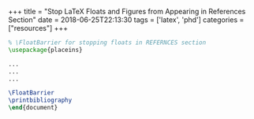 +++
title = "Stop LaTeX Floats and Figures from Appearing in References Section"
date = 2018-06-25T22:13:30
tags = ['latex', 'phd']
categories = ["resources"]
+++


```latex
% \FloatBarrier for stopping floats in REFERNCES section
\usepackage{placeins}

...
...
...

\FloatBarrier
\printbibliography
\end{document}
```
